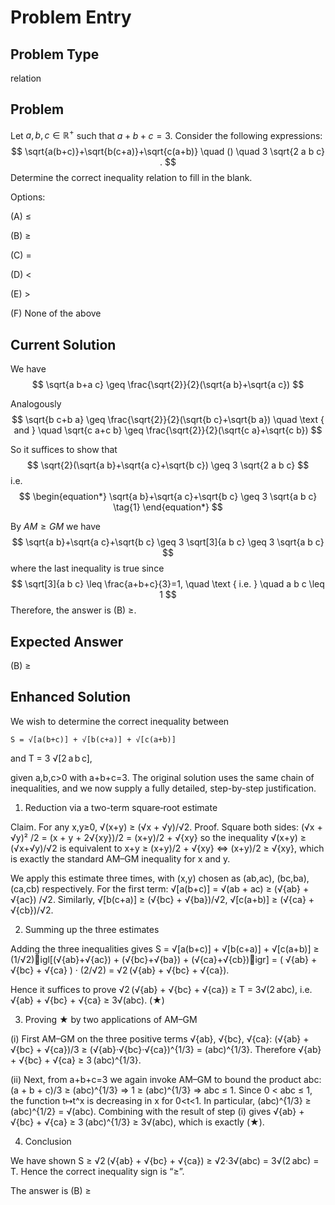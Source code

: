 # Problem Entry

## Problem Type
relation

## Problem
Let $a, b, c \in \mathbb{R}^{+}$ such that $a+b+c=3$. Consider the following expressions:
$$
\sqrt{a(b+c)}+\sqrt{b(c+a)}+\sqrt{c(a+b)} \quad () \quad 3 \sqrt{2 a b c} .
$$
Determine the correct inequality relation to fill in the blank.

Options:

(A) $\leq$ 

(B) $\geq$

(C) $=$ 

(D) $<$

(E) $>$

(F) None of the above

## Current Solution
We have
$$
\sqrt{a b+a c} \geq \frac{\sqrt{2}}{2}(\sqrt{a b}+\sqrt{a c})
$$

Analogously
$$
\sqrt{b c+b a} \geq \frac{\sqrt{2}}{2}(\sqrt{b c}+\sqrt{b a}) \quad \text { and } \quad \sqrt{c a+c b} \geq \frac{\sqrt{2}}{2}(\sqrt{c a}+\sqrt{c b})
$$

So it suffices to show that
$$
\sqrt{2}(\sqrt{a b}+\sqrt{a c}+\sqrt{b c}) \geq 3 \sqrt{2 a b c}
$$
i.e.
$$
\begin{equation*}
\sqrt{a b}+\sqrt{a c}+\sqrt{b c} \geq 3 \sqrt{a b c} \tag{1}
\end{equation*}
$$

By $A M \geq G M$ we have
$$
\sqrt{a b}+\sqrt{a c}+\sqrt{b c} \geq 3 \sqrt[3]{a b c} \geq 3 \sqrt{a b c}
$$
where the last inequality is true since
$$
\sqrt[3]{a b c} \leq \frac{a+b+c}{3}=1, \quad \text { i.e. } \quad a b c \leq 1
$$ Therefore, the answer is (B) $\geq$.

## Expected Answer
(B) $\geq$

## Enhanced Solution
We wish to determine the correct inequality between

    S = √[a(b+c)] + √[b(c+a)] + √[c(a+b)]
and
    T = 3 √[2 a b c],

given a,b,c>0 with a+b+c=3.  The original solution uses the same chain of inequalities, and we now supply a fully detailed, step-by-step justification.

1.  Reduction via a two-term square‐root estimate

   Claim.  For any x,y≥0,
       √(x+y)  ≥  (√x + √y)/√2.
   Proof.  Square both sides:
       (√x + √y)² /2  =  (x + y + 2√{xy})/2
                      =  (x+y)/2 + √{xy}
   so the inequality √(x+y) ≥ (√x+√y)/√2 is equivalent to
       x+y  ≥  (x+y)/2 + √{xy}
     ⇔ (x+y)/2  ≥  √{xy},
   which is exactly the standard AM–GM inequality for x and y.

   We apply this estimate three times, with (x,y) chosen as (ab,ac), (bc,ba), (ca,cb) respectively.  For the first term:
       √[a(b+c)] = √(ab + ac)
                  ≥ (√{ab} + √{ac}) /√2.
   Similarly,
       √[b(c+a)] ≥ (√{bc} + √{ba})/√2,
       √[c(a+b)] ≥ (√{ca} + √{cb})/√2.

2.  Summing up the three estimates

   Adding the three inequalities gives
       S = √[a(b+c)] + √[b(c+a)] + √[c(a+b)]
         ≥ (1/√2)igl[(√{ab}+√{ac}) + (√{bc}+√{ba}) + (√{ca}+√{cb})igr]
         = ( √{ab} + √{bc} + √{ca} ) · (2/√2)
         = √2 (√{ab} + √{bc} + √{ca}).

   Hence it suffices to prove
       √2 (√{ab} + √{bc} + √{ca})  ≥  T = 3√(2 abc),
   i.e.
       √{ab} + √{bc} + √{ca}  ≥  3√(abc).    (★)

3.  Proving ★ by two applications of AM–GM

   (i)  First AM–GM on the three positive terms √{ab}, √{bc}, √{ca}:
       (√{ab} + √{bc} + √{ca})/3  ≥  (√{ab}·√{bc}·√{ca})^{1/3}
                              =  (abc)^{1/3}.
   Therefore
       √{ab} + √{bc} + √{ca}  ≥  3 (abc)^{1/3}.

   (ii)  Next, from a+b+c=3 we again invoke AM–GM to bound the product abc:
       (a + b + c)/3  ≥  (abc)^{1/3}
     ⇒ 1  ≥  (abc)^{1/3}
     ⇒ abc  ≤  1.
   Since 0 < abc ≤ 1, the function t↦t^x is decreasing in x for 0<t<1.  In particular,
       (abc)^{1/3}  ≥  (abc)^{1/2} = √(abc).
   Combining with the result of step (i) gives
       √{ab} + √{bc} + √{ca}  ≥  3 (abc)^{1/3}  ≥  3√(abc),
   which is exactly (★).

4.  Conclusion

   We have shown
       S ≥ √2 (√{ab} + √{bc} + √{ca})  ≥ √2·3√(abc)  =  3√(2 abc) = T.
   Hence the correct inequality sign is “≥”.

The answer is (B) ≥
